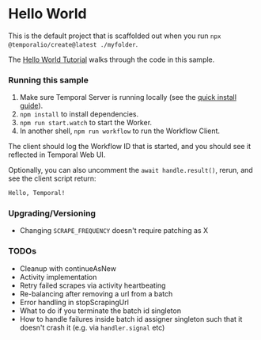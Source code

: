# Hello World

This is the default project that is scaffolded out when you run `npx @temporalio/create@latest ./myfolder`.

The [Hello World Tutorial](https://docs.temporal.io/docs/typescript/hello-world/) walks through the code in this sample.

### Running this sample

1. Make sure Temporal Server is running locally (see the [quick install guide](https://docs.temporal.io/docs/server/quick-install/)).
1. `npm install` to install dependencies.
1. `npm run start.watch` to start the Worker.
1. In another shell, `npm run workflow` to run the Workflow Client.

The client should log the Workflow ID that is started, and you should see it reflected in Temporal Web UI.

Optionally, you can also uncomment the `await handle.result()`, rerun, and see the client script return:

```bash
Hello, Temporal!
```


### Upgrading/Versioning

- Changing `SCRAPE_FREQUENCY` doesn't require patching as X

### TODOs

- Cleanup with continueAsNew
- Activity implementation
- Retry failed scrapes via activity heartbeating
- Re-balancing after removing a url from a batch
- Error handling in stopScrapingUrl
- What to do if you terminate the batch id singleton
- How to handle failures inside batch id assigner singleton such that it doesn't crash it (e.g. via `handler.signal` etc)